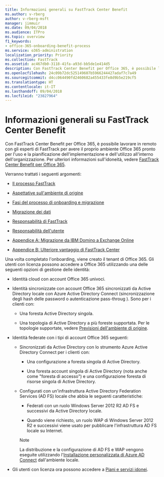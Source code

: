 ```yaml
---
title: Informazioni generali su FastTrack Center Benefit
ms.author: v-rberg
author: v-rberg-msft
manager: jimmuir
ms.date: 09/04/2018
ms.audience: ITPro
ms.topic: overview
f1_keywords:
- office-365-onboarding-benefit-process
ms.service: o365-administration
localization_priority: Priority
ms.collection: FastTrack
ms.assetid: ac467db0-3118-41fa-a93d-bb5de1e414d5
description: Con FastTrack Center Benefit per Office 365, è possibile lavorare in remoto con gli esperti di FastTrack per avere il proprio ambiente Office 365 pronto per l'uso e la pianificazione dell'implementazione e dell'utilizzo all'interno dell'organizzazione. Per ulteriori informazioni sull'idoneità, vedere FastTrack Center Benefit per Office 365.
ms.openlocfilehash: 24c09b72dc525149607b5966244427adaf7c7a49
ms.sourcegitcommit: d4cc064490fd2460682a455433fe8d9b5e219cf5
ms.translationtype: HT
ms.contentlocale: it-IT
ms.lasthandoff: 09/04/2018
ms.locfileid: "23827964"
---
```

# <a name="fasttrack-center-benefit-overview"></a>Informazioni generali su FastTrack Center Benefit

Con FastTrack Center Benefit per Office 365, è possibile lavorare in remoto con gli esperti di FastTrack per avere il proprio ambiente Office 365 pronto per l'uso e la pianificazione dell'implementazione e dell'utilizzo all'interno dell'organizzazione. Per ulteriori informazioni sull'idoneità, vedere [FastTrack Center Benefit per Office 365](fasttrack-benefit-for-office-365.md).
  
Verranno trattati i seguenti argomenti:
  
- [Il processo FastTrack](fasttrack-process.md)
    
- [Aspettative sull'ambiente di origine](source-environment-expectations.md)
    
- [Fasi del processo di onboarding e migrazione](onboarding-and-migration.md)
    
- [Migrazione dei dati](data-migration.md)
    
- [Responsabilità di FastTrack](fasttrack-responsibilities.md)
    
- [Responsabilità dell'utente](your-responsibilities.md)
    
- [Appendice A: Migrazione da IBM Domino a Exchange Online](from-ibm-domino-to-exchange-online.md)
    
- [Appendice B: Ulteriore vantaggio di FastTrack Center](fasttrack-additional-benefits.md)
    
Una volta completato l'onboarding, viene creato il tenant di Office 365. Gli utenti con licenza possono accedere a Office 365 utilizzando una delle seguenti opzioni di gestione delle identità:
  
- Identità cloud con account Office 365 univoci.
    
- Identità sincronizzate con account Office 365 sincronizzati da Active Directory locale con Azure Active Directory Connect (sincronizzazione degli hash delle password o autenticazione pass-throug ). Sono per i clienti con:
    
  - Una foresta Active Directory singola.
    
  - Una topologia di Active Directory a più foreste supportata. Per le topologie supportate, vedere [Previsioni dell'ambiente di origine](source-environment-expectations.md).
    
- Identità federate con i tipi di account Office 365 seguenti:
    
  - Sincronizzati da Active Directory con lo strumento Azure Active Directory Connect per i clienti con:
    
      - Una configurazione a foresta singola di Active Directory.
    
      - Una foresta account singola di Active Directory (nota anche come "foresta di accesso") e una configurazione foresta di risorse singola di Active Directory.
    
  - Configurati con un'infrastruttura Active Directory Federation Services (AD FS) locale che abbia le seguenti caratteristiche:
    
      - Federati con un ruolo Windows Server 2012 R2 AD FS e successivi da Active Directory locale.
    
      - Quando viene richiesto, un ruolo WAP di Windows Server 2012 R2 e successivi viene usato per pubblicare l'infrastruttura AD FS locale su Internet.
    
    > [!NOTE]
    > La distribuzione e la configurazione di AD FS e WAP vengono eseguite utilizzando l'[Installazione personalizzata di Azure AD Connect](https://go.microsoft.com/fwlink/?linkid=844794) dall'ambiente locale. 
  
- Gli utenti con licenza ora possono accedere a [Piani e servizi idonei](eligible-services-and-plans.md).
    

 
